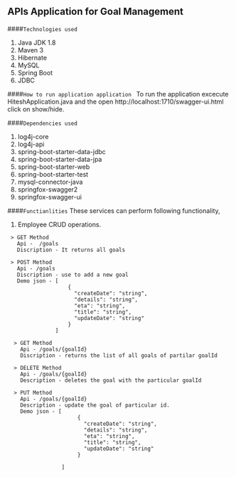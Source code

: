 

##  APIs Application for Goal Management

####``Technologies used``

1. Java JDK 1.8
2. Maven 3
3. Hibernate
4. MySQL
5. Spring Boot
6. JDBC

####``How to run application application ``
To run the application excecute  HiteshApplication.java 
and the open http://localhost:1710/swagger-ui.html 
click on show/hide.

####``Dependencies used``

1.  log4j-core
2.  log4j-api
3.  spring-boot-starter-data-jdbc
4.  spring-boot-starter-data-jpa
5.  spring-boot-starter-web
6.  spring-boot-starter-test
7.  mysql-connector-java
8.  springfox-swagger2
10. springfox-swagger-ui



####``Functianlities``
These services can perform following functionality,

   1. Employee CRUD operations.
   
     > GET Method 
       Api -  /goals
       Discription - It returns all goals
      
     > POST Method
       Api - /goals
       Discription - use to add a new goal
       Demo json - [
                       {
                         "createDate": "string",
                         "details": "string",
                         "eta": "string",
                         "title": "string",
                         "updateDate": "string"
                       }
                   ] 
                   
      > GET Method
        Api - /goals/{goalId}
        Discription - returns the list of all goals of partilar goalId
        
      > DELETE Method
        Api - /goals/{goalId}
        Description - deletes the goal with the particular goalId
        
      > PUT Method
        Api - /goals/{goalId}
        Description - update the goal of particular id.
        Demo json - [
                          {
                            "createDate": "string",
                            "details": "string",
                            "eta": "string",
                            "title": "string",
                            "updateDate": "string"
                          }
                          
                     ] 
      
   





